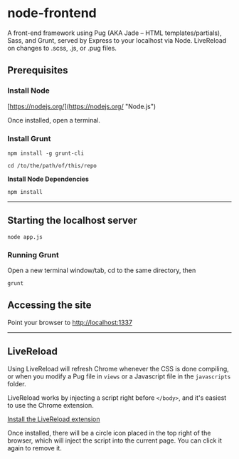 # node-frontend
A front-end framework using Pug (AKA Jade – HTML templates/partials), Sass, and Grunt, served by Express to your localhost via Node. LiveReload on changes to .scss, .js, or .pug files.

## Prerequisites ##

### Install Node ###

[https://nodejs.org/](https://nodejs.org/ "Node.js")

Once installed, open a terminal.

### Install Grunt ###

`npm install -g grunt-cli`

`cd /to/the/path/of/this/repo`

**Install Node Dependencies**

`npm install`


-----------------------------------------------------------------

## Starting the localhost server ##

`node app.js`

### Running Grunt ###

Open a new terminal window/tab, cd to the same directory, then

`grunt`

## Accessing the site ##

Point your browser to [http://localhost:1337](http://localhost:1337 "localhost:1337")


-----------------------------------------------------------------

## LiveReload ##

Using LiveReload will refresh Chrome whenever the CSS is done compiling, or when you modify a Pug file in `views` or a Javascript file in the `javascripts` folder.

LiveReload works by injecting a script right before `</body>`, and it's easiest to use the Chrome extension.

[Install the LiveReload extension](https://chrome.google.com/webstore/detail/livereload/jnihajbhpnppcggbcgedagnkighmdlei?hl=en "LiveReload")

Once installed, there will be a circle icon placed in the top right of the browser, which will inject the script into the current page. You can click it again to remove it.

